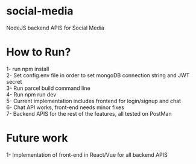# social-media
NodeJS backend APIS for Social Media 

# How to Run?
1- run npm install  
2- Set config.env file in order to set mongoDB connection string and JWT secret  
3- Run parcel build command line  
4- Run npm run dev  
5- Current implementation includes frontend for login/signup and chat  
6- Chat API works, front-end needs minor fixes     
7- Backend APIS for the rest of the features, all tested on PostMan  

# Future work
1- Implementation of front-end in React/Vue for all backend APIS
